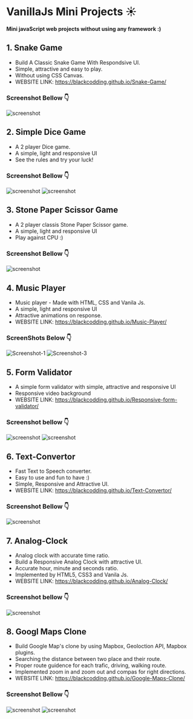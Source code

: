 # VanillaJs Mini Projects ☀️
#### Mini javaScript web projects without using any framework :)

## 1. Snake Game
- Build A Classic Snake Game With Respondsive UI.
- Simple, attractive and easy to play.
- Without using CSS Canvas.
- WEBSITE LINK: https://blackcodding.github.io/Snake-Game/

### Screenshot Bellow 👇

![screenshot](https://github.com/blackcodding/VanillaJs-Mini-Projects/blob/main/Snake%20Game/Snake-game-Gif.gif)

## 2. Simple Dice Game
- A 2 player Dice game.
- A simple, light and responsive UI
- See the rules and try your luck!


### Screenshot Bellow 👇
![screenshot](https://github.com/blackcodding/VanillaJs-Mini-Projects/blob/main/Play%20and%20Win/images/Player1%20win.png)
![screenshot](https://github.com/blackcodding/VanillaJs-Mini-Projects/blob/main/Play%20and%20Win/images/Player2%20win.png)

## 3. Stone Paper Scissor Game
- A 2 player classis Stone Paper Scissor game.
- A simple, light and responsive UI
- Play against CPU :)

### Screenshot Bellow 👇

![screenshot](https://github.com/blackcodding/VanillaJs-Mini-Projects/blob/main/Stone%20Paper%20Scissors%20Game/Screenshot.PNG)

## 4. Music Player
- Music player - Made with HTML, CSS and Vanila Js.
- A simple, light and responsive UI
- Attractive animations on response.
- WEBSITE LINK: https://blackcodding.github.io/Music-Player/

### ScreenShots Below 👇

![Screenshot-1](https://github.com/blackcodding/VanillaJs-Mini-Projects/blob/main/Music%20Player/images/screenshot-1.PNG)
![Screenshot-3](https://github.com/blackcodding/VanillaJs-Mini-Projects/blob/main/Music%20Player/images/screenshot-3.PNG)

## 5. Form Validator
- A simple form validator with simple, attractive and responsive UI
- Responsive video background
- WEBSITE LINK: https://blackcodding.github.io/Responsive-form-validator/

### Screenshot bellow 👇

![screenshot](https://github.com/blackcodding/VanillaJs-Mini-Projects/blob/main/Form%20Validator/Form.JPG)
![screenshot](https://github.com/blackcodding/VanillaJs-Mini-Projects/blob/main/Form%20Validator/Form%20Responsive.JPG)

## 6. Text-Convertor
- Fast Text to Speech converter.
- Easy to use and fun to have :)
- Simple, Responsive and Attractive UI.
- WEBSITE LINK: https://blackcodding.github.io/Text-Convertor/

### Screenshot Bellow 👇
![screenshot](https://github.com/blackcodding/VanillaJs-Mini-Projects/blob/main/Text%20Convertor/text-converter-screenshot.PNG)

## 7. Analog-Clock
- Analog clock with accurate time ratio.
- Build a Responsive Analog Clock with attractive UI.
- Accurate hour, minute and seconds ratio.
- Implemented by HTML5, CSS3 and Vanila Js.
- WEBSITE LINK: https://blackcodding.github.io/Analog-Clock/

### Screenshot bellow 👇
![screenshot](https://github.com/blackcodding/VanillaJs-Mini-Projects/blob/main/Analog%20Clock/clock-screenshot-1.PNG)

## 8. Googl Maps Clone
- Build Google Map's clone by using Mapbox, Geoloction API, Mapbox plugins.
- Searching the distance between two place and their route.
- Proper route guidence for each trafic, driving, walking route.
- Implemented zoom in and zoom out and compas for right directions.
- WEBSITE LINK: https://blackcodding.github.io/Google-Maps-Clone/

### Screenshot Bellow 👇
![screenshot](https://github.com/blackcodding/VanillaJs-Mini-Projects/blob/main/Google%20Maps%20Clone/Screenshot-1.PNG)
![screenshot](https://github.com/blackcodding/VanillaJs-Mini-Projects/blob/main/Google%20Maps%20Clone/Screenshot-3.PNG)
